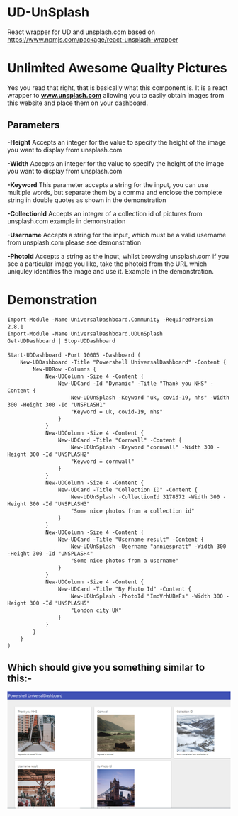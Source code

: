 # UD-UnSplash
React wrapper for UD and unsplash.com based on https://www.npmjs.com/package/react-unsplash-wrapper

# Unlimited Awesome Quality Pictures
Yes you read that right, that is basically what this component is. It is a react wrapper to **www.unsplash.com** allowing you to
easily obtain images from this website and place them on your dashboard.

## Parameters
**-Height**
Accepts an integer for the value to specify the height of the image you want to display from unsplash.com

**-Width**
Accepts an integer for the value to specify the height of the image you want to display from unsplash.com

**-Keyword** 
This parameter accepts a string for the input, you can use multiple words, but separate them by a comma and enclose the 
complete string in double quotes as shown in the demonstration 

**-CollectionId**
Accepts an integer of a collection id of pictures from unsplash.com example in demonstration

**-Username**
Accepts a string for the input, which must be a valid username from unsplash.com please see demonstration

**-PhotoId**
Accepts a string as the input, whilst browsing unsplash.com if you see a particular image you like, take the photoid from the 
URL which uniquley identifies the image and use it.  Example in the demonstration.


# Demonstration

```
Import-Module -Name UniversalDashboard.Community -RequiredVersion 2.8.1
Import-Module -Name UniversalDashboard.UDUnSplash
Get-UDDashboard | Stop-UDDashboard

Start-UDDashboard -Port 10005 -Dashboard (
    New-UDDashboard -Title "Powershell UniversalDashboard" -Content {
        New-UDRow -Columns {
            New-UDColumn -Size 4 -Content {
                New-UDCard -Id "Dynamic" -Title "Thank you NHS" -Content {
                    New-UDUnSplash -Keyword "uk, covid-19, nhs" -Width 300 -Height 300 -Id "UNSPLASH1"
                    "Keyword = uk, covid-19, nhs"
                }
            }
            New-UDColumn -Size 4 -Content {
                New-UDCard -Title "Cornwall" -Content {
                    New-UDUnSplash -Keyword "cornwall" -Width 300 -Height 300 -Id "UNSPLASH2"
                    "Keyword = cornwall"
                }
            }
            New-UDColumn -Size 4 -Content {
                New-UDCard -Title "Collection ID" -Content {
                    New-UDUnSplash -CollectionId 3178572 -Width 300 -Height 300 -Id "UNSPLASH3"
                    "Some nice photos from a collection id"
                }
            }
            New-UDColumn -Size 4 -Content {
                New-UDCard -Title "Username result" -Content {
                    New-UDUnSplash -Username "anniespratt" -Width 300 -Height 300 -Id "UNSPLASH4"
                    "Some nice photos from a username"
                }
            }
            New-UDColumn -Size 4 -Content {
                New-UDCard -Title "By Photo Id" -Content {
                    New-UDUnSplash -PhotoId "ImoVrhUBeFs" -Width 300 -Height 300 -Id "UNSPLASH5"
                    "London city UK"
                }
            }
        }
    }
)

```
## Which should give you something similar to this:-

![placeholder](https://raw.githubusercontent.com/psDevUK/UD-UnSplash/master/demo.PNG
"Example using this component")

